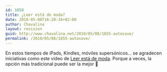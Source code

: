 ```yaml
---
id: 1858
title: ¿Leer está de moda?
date: 2010-05-08T16:20:34+02:00
author: Chavalina
layout: revision
guid: http://www.chavalina.net/2010/05/08/1855-autosave/
permalink: /2010/05/08/1855-autosave/
---
```

En estos tiempos de iPads, Kindles, móviles supersónicos… se agradecen iniciativas como este vídeo de <a href="http://leerestademoda.com/" target="_blank">Leer está de moda</a>. Porque a veces, la opción más tradicional puede ser la mejor 🙂